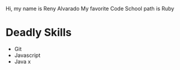 Hi, my name is  Reny Alvarado
My favorite Code School path is Ruby

Deadly Skills
=============

* Git
* Javascript
* Java
x
